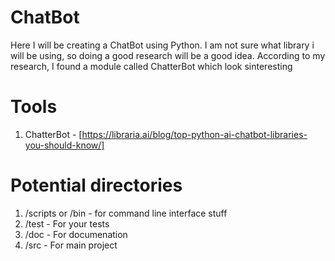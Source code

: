 #  ChatBot
Here I will be creating a ChatBot using Python. I am not sure what library i will be using, so doing a good research will be a good idea.
According to my research, I found a module called ChatterBot which look sinteresting

# Tools
1. ChatterBot - [https://libraria.ai/blog/top-python-ai-chatbot-libraries-you-should-know/]

# Potential directories
1. /scripts or /bin - for command line interface stuff
2. /test - For your tests
3. /doc - For documenation
4. /src - For main project